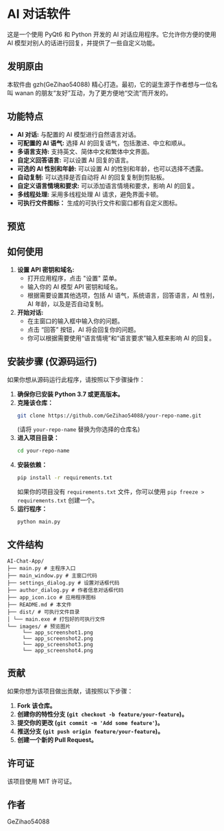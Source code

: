 # AI 对话软件

这是一个使用 PyQt6 和 Python 开发的 AI 对话应用程序。它允许你方便的使用 AI 模型对别人的话进行回复，并提供了一些自定义功能。

## 发明原由

本软件由 gzh(GeZihao54088) 精心打造。最初，它的诞生源于作者想与一位名叫 wanan 的朋友“友好”互动，为了更方便地“交流”而开发的。

## 功能特点

*   **AI 对话:**  与配置的 AI 模型进行自然语言对话。
*   **可配置的 AI 语气:**  选择 AI 的回复语气，包括激进、中立和顺从。
*   **多语言支持:**  支持英文、简体中文和繁体中文界面。
*   **自定义回答语言:**  可以设置 AI 回复的语言。
*   **可选的 AI 性别和年龄:**  可以设置 AI 的性别和年龄，也可以选择不透露。
*   **自动复制:**  可以选择是否自动将 AI 的回复复制到剪贴板。
*   **自定义语言情境和要求:**  可以添加语言情境和要求，影响 AI 的回复。
*   **多线程处理:** 采用多线程处理 AI 请求，避免界面卡顿。
*   **可执行文件图标：** 生成的可执行文件和窗口都有自定义图标。

## 预览



## 如何使用

1.  **设置 API 密钥和域名:**
    *   打开应用程序，点击 "设置" 菜单。
    *   输入你的 AI 模型 API 密钥和域名。
    *   根据需要设置其他选项，包括 AI 语气，系统语言，回答语言，AI 性别，AI 年龄，以及是否自动复制。
2.  **开始对话:**
    *   在主窗口的输入框中输入你的问题。
    *   点击 “回答” 按钮，AI 将会回复你的问题。
    *   你可以根据需要使用“语言情境”和“语言要求”输入框来影响 AI 的回复。

## 安装步骤 (仅源码运行)

如果你想从源码运行此程序，请按照以下步骤操作：

1.  **确保你已安装 Python 3.7 或更高版本。**
2.  **克隆该仓库：**
    ```bash
    git clone https://github.com/GeZihao54088/your-repo-name.git
    ```
    (请将 `your-repo-name` 替换为你选择的仓库名)
3.  **进入项目目录：**
    ```bash
    cd your-repo-name
    ```
4.  **安装依赖：**
    ```bash
    pip install -r requirements.txt
    ```
    如果你的项目没有 `requirements.txt` 文件，你可以使用 `pip freeze > requirements.txt` 创建一个。
5.  **运行程序：**
    ```bash
    python main.py
    ```

## 文件结构
```
AI-Chat-App/
├── main.py # 主程序入口
├── main_window.py # 主窗口代码
├── settings_dialog.py # 设置对话框代码
├── author_dialog.py # 作者信息对话框代码
├── app_icon.ico # 应用程序图标
├── README.md # 本文件
├── dist/ # 可执行文件目录
│ └── main.exe # 打包好的可执行文件
└── images/ # 预览图片
     └── app_screenshot1.png
     └── app_screenshot2.png
     └── app_screenshot3.png
     └── app_screenshot4.png
```

## 贡献

如果你想为该项目做出贡献，请按照以下步骤：

1.  **Fork 该仓库。**
2.  **创建你的特性分支 (`git checkout -b feature/your-feature`)。**
3.  **提交你的更改 (`git commit -m 'Add some feature'`)。**
4.  **推送分支 (`git push origin feature/your-feature`)。**
5.  **创建一个新的 Pull Request。**

## 许可证

该项目使用 MIT 许可证。

## 作者

GeZihao54088
